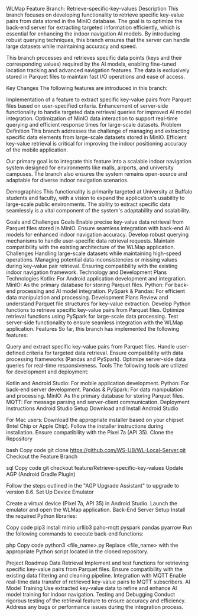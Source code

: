 
WLMap Feature Branch: Retrieve-specific-key-values
Description
This branch focuses on developing functionality to retrieve specific key-value pairs from data stored in the MinIO database. The goal is to optimize the back-end server for extracting targeted information efficiently, which is essential for enhancing the indoor navigation AI models. By introducing robust querying techniques, this branch ensures that the server can handle large datasets while maintaining accuracy and speed.

This branch processes and retrieves specific data points (keys and their corresponding values) required by the AI models, enabling fine-tuned location tracking and advanced navigation features. The data is exclusively stored in Parquet files to maintain fast I/O operations and ease of access.

Key Changes
The following features are introduced in this branch:

Implementation of a feature to extract specific key-value pairs from Parquet files based on user-specified criteria.
Enhancement of server-side functionality to handle targeted data retrieval queries for improved AI model integration.
Optimization of MinIO data interaction to support real-time querying and efficient response times for large-scale datasets.
Problem Definition
This branch addresses the challenge of managing and extracting specific data elements from large-scale datasets stored in MinIO. Efficient key-value retrieval is critical for improving the indoor positioning accuracy of the mobile application.

Our primary goal is to integrate this feature into a scalable indoor navigation system designed for environments like malls, airports, and university campuses. The branch also ensures the system remains open-source and adaptable for diverse indoor navigation scenarios.

Demographics
This functionality is primarily targeted at University at Buffalo students and faculty, with a vision to expand the application's usability to large-scale public environments. The ability to extract specific data seamlessly is a vital component of the system's adaptability and scalability.

Goals and Challenges
Goals
Enable precise key-value data retrieval from Parquet files stored in MinIO.
Ensure seamless integration with back-end AI models for enhanced indoor navigation accuracy.
Develop robust querying mechanisms to handle user-specific data retrieval requests.
Maintain compatibility with the existing architecture of the WLMap application.
Challenges
Handling large-scale datasets while maintaining high-speed operations.
Managing potential data inconsistencies or missing values during key-value pair retrieval.
Ensuring compatibility with the existing indoor navigation framework.
Technology and Development Plans
Technologies
Kotlin: For Android application development and integration.
MinIO: As the primary database for storing Parquet files.
Python: For back-end processing and AI model integration.
PySpark & Pandas: For efficient data manipulation and processing.
Development Plans
Review and understand Parquet file structures for key-value extraction.
Develop Python functions to retrieve specific key-value pairs from Parquet files.
Optimize retrieval functions using PySpark for large-scale data processing.
Test server-side functionality to ensure seamless integration with the WLMap application.
Features
So far, this branch has implemented the following features:

Query and extract specific key-value pairs from Parquet files.
Handle user-defined criteria for targeted data retrieval.
Ensure compatibility with data processing frameworks (Pandas and PySpark).
Optimize server-side data queries for real-time responsiveness.
Tools
The following tools are utilized for development and deployment:

Kotlin and Android Studio: For mobile application development.
Python: For back-end server development.
Pandas & PySpark: For data manipulation and processing.
MinIO: As the primary database for storing Parquet files.
MQTT: For message parsing and server-client communication.
Deployment Instructions
Android Studio Setup
Download and Install Android Studio

For Mac users: Download the appropriate installer based on your chipset (Intel Chip or Apple Chip).
Follow the installer instructions during installation.
Ensure compatibility with the Pixel 7a (API 35).
Clone the Repository

bash
Copy code
git clone https://github.com/WS-UB/WL-Local-Server.git
Checkout the Feature Branch

sql
Copy code
git checkout feature/Retrieve-specific-key-values
Update AGP (Android Gradle Plugin)

Follow the steps outlined in the "AGP Upgrade Assistant" to upgrade to version 8.6.
Set Up Device Emulator

Create a virtual device (Pixel 7a, API 35) in Android Studio.
Launch the emulator and open the WLMap application.
Back-End Server Setup
Install the required Python libraries:

Copy code
pip3 install minio urllib3 paho-mqtt pyspark pandas pyarrow
Run the following commands to execute back-end functions:

php
Copy code
python3 <file_name>.py
Replace <file_name> with the appropriate Python script located in the cloned repository.

Project Roadmap
Data Retrieval
Implement and test functions for retrieving specific key-value pairs from Parquet files.
Ensure compatibility with the existing data filtering and cleaning pipeline.
Integration with MQTT
Enable real-time data transfer of retrieved key-value pairs to MQTT subscribers.
AI Model Training
Use extracted key-value data to refine and enhance AI model training for indoor navigation.
Testing and Debugging
Conduct rigorous testing of the retrieval feature to ensure accuracy and efficiency.
Address any bugs or performance issues during the integration process.
